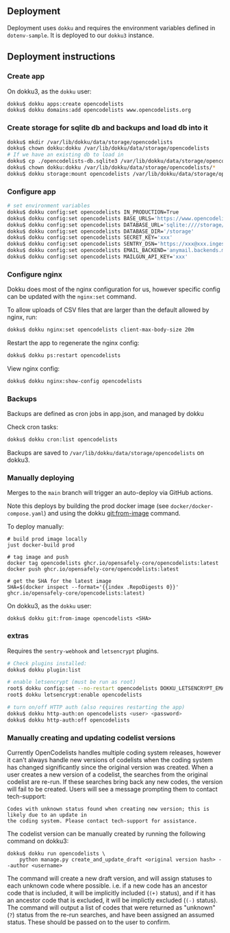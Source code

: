 ## Deployment

Deployment uses `dokku` and requires the environment variables defined in `dotenv-sample`.
It is deployed to our `dokku3` instance.

## Deployment instructions

### Create app

On dokku3, as the `dokku` user:

```sh
dokku$ dokku apps:create opencodelists
dokku$ dokku domains:add opencodelists www.opencodelists.org
```

### Create storage for sqlite db and backups and load db into it
```sh
dokku$ mkdir /var/lib/dokku/data/storage/opencodelists
dokku$ chown dokku:dokku /var/lib/dokku/data/storage/opencodelists
# If we have an existing db to load in
dokku$ cp ./opencodelists-db.sqlite3 /var/lib/dokku/data/storage/opencodelists/db.sqlite3
dokku$ chown dokku:dokku /var/lib/dokku/data/storage/opencodelists/*
dokku$ dokku storage:mount opencodelists /var/lib/dokku/data/storage/opencodelists/:/storage
```

### Configure app

```sh
# set environment variables
dokku$ dokku config:set opencodelists IN_PRODUCTION=True
dokku$ dokku config:set opencodelists BASE_URLS='https://www.opencodelists.org'
dokku$ dokku config:set opencodelists DATABASE_URL='sqlite:////storage/db.sqlite3'
dokku$ dokku config:set opencodelists DATABASE_DIR='/storage'
dokku$ dokku config:set opencodelists SECRET_KEY='xxx'
dokku$ dokku config:set opencodelists SENTRY_DSN='https://xxx@xxx.ingest.sentry.io/xxx'
dokku$ dokku config:set opencodelists EMAIL_BACKEND='anymail.backends.mailgun.EmailBackend'
dokku$ dokku config:set opencodelists MAILGUN_API_KEY='xxx'
```

### Configure nginx
Dokku does most of the nginx configuration for us, however specific config can be updated
with the `nginx:set` command.

To allow uploads of CSV files that are larger than the default allowed by nginx, run:

```sh
dokku$ dokku nginx:set opencodelists client-max-body-size 20m
```

Restart the app to regenerate the nginx config:
```sh
dokku$ dokku ps:restart opencodelists
```

View nginx config:
```sh
dokku$ dokku nginx:show-config opencodelists
```

### Backups
Backups are defined as cron jobs in app.json, and managed by dokku

Check cron tasks:
```sh
dokku$ dokku cron:list opencodelists
```

Backups are saved to `/var/lib/dokku/data/storage/opencodelists` on dokku3.

### Manually deploying

Merges to the `main` branch will trigger an auto-deploy via GitHub actions.

Note this deploys by building the prod docker image (see `docker/docker-compose.yaml`) and using the dokku [git:from-image](https://dokku.com/docs/deployment/methods/git/#initializing-an-app-repository-from-a-docker-image) command.

To deploy manually:

```
# build prod image locally
just docker-build prod

# tag image and push
docker tag opencodelists ghcr.io/opensafely-core/opencodelists:latest
docker push ghcr.io/opensafely-core/opencodelists:latest

# get the SHA for the latest image
SHA=$(docker inspect --format='{{index .RepoDigests 0}}' ghcr.io/opensafely-core/opencodelists:latest)
```

On dokku3, as the `dokku` user:
```
dokku$ dokku git:from-image opencodelists <SHA>
```

### extras

Requires the `sentry-webhook` and `letsencrypt` plugins.


```sh
# Check plugins installed:
dokku$ dokku plugin:list

# enable letsencrypt (must be run as root)
root$ dokku config:set --no-restart opencodelists DOKKU_LETSENCRYPT_EMAIL=<e-mail>
root$ dokku letsencrypt:enable opencodelists

# turn on/off HTTP auth (also requires restarting the app)
dokku$ dokku http-auth:on opencodelists <user> <password>
dokku$ dokku http-auth:off opencodelists
```

### Manually creating and updating codelist versions

Currently OpenCodelists handles multiple coding system releases, however it can't always handle
new versions of codelists when the coding system has changed significantly since the original
version was created. When a user creates a new version of a codelist, the searches from the
original codelist are re-run. If these searches bring back any new codes, the version will fail
to be created.  Users will see a message prompting them to contact tech-support:

```
Codes with unknown status found when creating new version; this is likely due to an update in
the coding system. Please contact tech-support for assistance.
```

The codelist version can be manually created by running the following command on dokku3:

```
dokku$ dokku run opencodelists \
    python manage.py create_and_update_draft <original version hash> --author <username>
```

The command will create a new draft version, and will assign statuses to each unknown code where
possible. i.e. if a new code has an ancestor code that is included, it will be implicitly
included (`(+)` status), and if it has an ancestor code that is excluded, it will be implictly
excluded (`(-)` status).  The command will output a list of codes that were returned as "unknown"
(`?`) status from the re-run searches, and have been assigned an assumed status. These should be passed on to the user to confirm.
